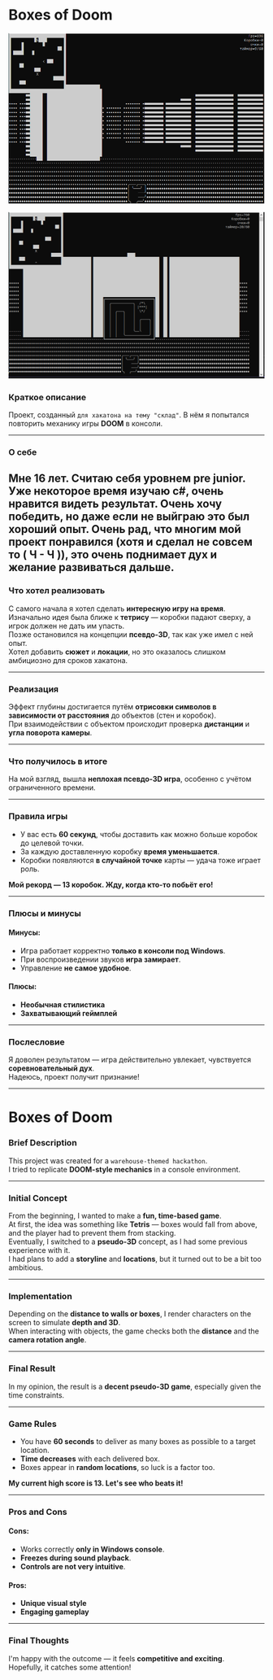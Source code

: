 # **Boxes of Doom**

![ezcv logo](https://github.com/StarredNaga/Boxes-of-doom/blob/master/GameScreenShot2.bmp)


![ezcv logo](https://github.com/StarredNaga/Boxes-of-doom/blob/master/GameScreenShot.bmp)

### Краткое описание

Проект, созданный `для хакатона на тему "склад"`. В нём я попытался повторить механику игры **DOOM** в консоли.

---

### О себе

Мне 16 лет. Считаю себя уровнем pre junior.
Уже некоторое время изучаю c#, очень нравится видеть результат.
Очень хочу победить, но даже если не выйграю это был хороший опыт.
Очень рад, что многим мой проект понравился (хотя и сделал не совсем то ( Ч - Ч )), это очень поднимает дух и желание развиваться дальше.
---

### Что хотел реализовать

С самого начала я хотел сделать **интересную игру на время**.  
Изначально идея была ближе к **тетрису** — коробки падают сверху, а игрок должен не дать им упасть.  
Позже остановился на концепции **псевдо-3D**, так как уже имел с ней опыт.  
Хотел добавить **сюжет** и **локации**, но это оказалось слишком амбициозно для сроков хакатона.

---

### Реализация

Эффект глубины достигается путём **отрисовки символов в зависимости от расстояния** до объектов (стен и коробок).  
При взаимодействии с объектом происходит проверка **дистанции** и **угла поворота камеры**.

---

### Что получилось в итоге

На мой взгляд, вышла **неплохая псевдо-3D игра**, особенно с учётом ограниченного времени.

---

### Правила игры

- У вас есть **60 секунд**, чтобы доставить как можно больше коробок до целевой точки.
- За каждую доставленную коробку **время уменьшается**.
- Коробки появляются **в случайной точке** карты — удача тоже играет роль.

**Мой рекорд — 13 коробок. Жду, когда кто-то побьёт его!**

---

### Плюсы и минусы

#### Минусы:
- Игра работает корректно **только в консоли под Windows**.
- При воспроизведении звуков **игра замирает**.
- Управление **не самое удобное**.

#### Плюсы:
- **Необычная стилистика**
- **Захватывающий геймплей**

---

### Послесловие

Я доволен результатом — игра действительно увлекает, чувствуется **соревновательный дух**.  
Надеюсь, проект получит признание!

---

# **Boxes of Doom**

### Brief Description

This project was created for a `warehouse-themed hackathon`.  
I tried to replicate **DOOM-style mechanics** in a console environment.

---

### Initial Concept

From the beginning, I wanted to make a **fun, time-based game**.  
At first, the idea was something like **Tetris** — boxes would fall from above, and the player had to prevent them from stacking.  
Eventually, I switched to a **pseudo-3D** concept, as I had some previous experience with it.  
I had plans to add a **storyline** and **locations**, but it turned out to be a bit too ambitious.

---

### Implementation

Depending on the **distance to walls or boxes**, I render characters on the screen to simulate **depth and 3D**.  
When interacting with objects, the game checks both the **distance** and the **camera rotation angle**.

---

### Final Result

In my opinion, the result is a **decent pseudo-3D game**, especially given the time constraints.

---

### Game Rules

- You have **60 seconds** to deliver as many boxes as possible to a target location.
- **Time decreases** with each delivered box.
- Boxes appear in **random locations**, so luck is a factor too.

**My current high score is 13. Let's see who beats it!**

---

### Pros and Cons

#### Cons:
- Works correctly **only in Windows console**.
- **Freezes during sound playback**.
- **Controls are not very intuitive**.

#### Pros:
- **Unique visual style**
- **Engaging gameplay**

---

### Final Thoughts

I'm happy with the outcome — it feels **competitive and exciting**.  
Hopefully, it catches some attention!
